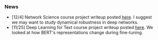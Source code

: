 ### News
- [12/4] Network Science course project writeup posted [here](https://github.com/joel99/noised-rnn-networks). I suggest we may want to study dynamical robustness in deep networks.
- [11/25] Deep Learning for Text course project writeup posted [here](https://github.com/joel99/bert-representations). We looked at how BERT's representations change during fine-tuning.